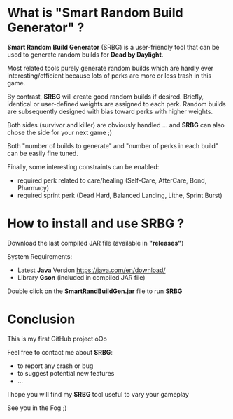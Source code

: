 # What is "Smart Random Build Generator" ?

**Smart Random Build Generator** (SRBG) is a user-friendly tool that can be used to generate random builds for **Dead by Daylight**.

Most related tools purely generate random builds which are hardly ever interesting/efficient because lots of perks are more or less trash in this game.

By contrast, **SRBG** will create good random builds if desired.
Briefly, identical or user-defined weights are assigned to each perk.
Random builds are subsequently designed with bias toward perks with higher weights.

Both sides (survivor and killer) are obviously handled ... and **SRBG** can also chose the side for your next game ;)

Both "number of builds to generate" and "number of perks in each build" can be easily fine tuned.

Finally, some interesting constraints can be enabled:
* required perk related to care/healing (Self-Care, AfterCare, Bond, Pharmacy)
* required sprint perk (Dead Hard, Balanced Landing, Lithe, Sprint Burst)

# How to install and use SRBG ?

Download the last compiled JAR file (available in **"releases"**)

System Requirements:

* Latest **Java** Version https://java.com/en/download/
* Library **Gson** (included in compiled JAR file)

Double click on the **SmartRandBuildGen.jar** file to run **SRBG**

# Conclusion

This is my first GitHub project oOo

Feel free to contact me about **SRBG**:
* to report any crash or bug
* to suggest potential new features
* ...

I hope you will find my **SRBG** tool useful to vary your gameplay

See you in the Fog ;)
